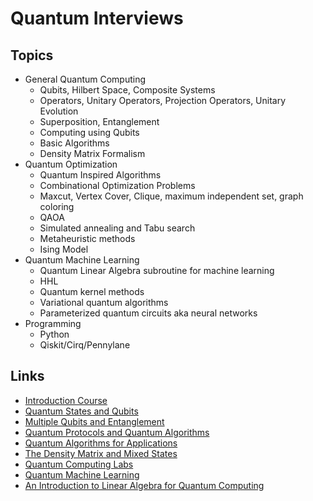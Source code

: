 # Quantum Interviews

## Topics

- General Quantum Computing
  - Qubits, Hilbert Space, Composite Systems
  - Operators, Unitary Operators, Projection Operators, Unitary Evolution
  - Superposition, Entanglement
  - Computing using Qubits
  - Basic Algorithms
  - Density Matrix Formalism
- Quantum Optimization
  - Quantum Inspired Algorithms
  - Combinational Optimization Problems
  - Maxcut, Vertex Cover, Clique, maximum independent set, graph coloring
  - QAOA
  - Simulated annealing and Tabu search
  - Metaheuristic methods
  - Ising Model
- Quantum Machine Learning
  - Quantum Linear Algebra subroutine for machine learning
  - HHL
  - Quantum kernel methods
  - Variational quantum algorithms
  - Parameterized quantum circuits aka neural networks
- Programming
  - Python
  - Qiskit/Cirq/Pennylane

## Links

- [Introduction Course](https://learn.qiskit.org/course/introduction/why-quantum-computing)
- [Quantum States and Qubits](https://learn.qiskit.org/course/ch-states/introduction)
- [Multiple Qubits and Entanglement](https://learn.qiskit.org/course/ch-gates/introduction)
- [Quantum Protocols and Quantum Algorithms](https://learn.qiskit.org/course/ch-algorithms/quantum-circuits)
- [Quantum Algorithms for Applications](https://learn.qiskit.org/course/ch-applications/solving-linear-systems-of-equations-using-hhl-and-its-qiskit-implementation)
- [The Density Matrix and Mixed States](https://learn.qiskit.org/course/quantum-hardware/density-matrix)
- [Quantum Computing Labs](https://learn.qiskit.org/course/ch-labs/lab-1-quantum-circuits)
- [Quantum Machine Learning](https://learn.qiskit.org/course/machine-learning/introduction)
- [An Introduction to Linear Algebra for Quantum Computing](https://learn.qiskit.org/course/ch-appendix/an-introduction-to-linear-algebra-for-quantum-computing)









